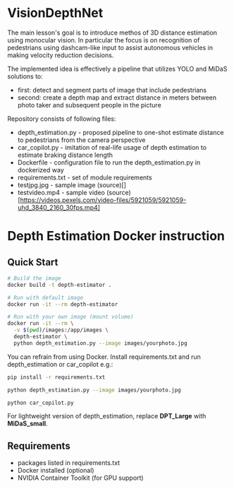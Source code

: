 # VisionDepthNet

The main lesson's goal is to introduce methos of 3D distance estimation using monocular vision. In particular the focus is on recognition of pedestrians using dashcam-like input to assist autonomous vehicles in making velocity reduction decisions.

The implemented idea is effectively a pipeline that utilizes YOLO and MiDaS solutions to:
- first: detect and segment parts of image that include pedestrians
- second: create a depth map and extract distance in meters between photo taker and subsequent people in the picture

Repository consists of following files:
- depth_estimation.py - proposed pipeline to one-shot estimate distance to pedestrians from the camera perspective
- car_copilot.py - imitation of real-life usage of depth estimation to estimate braking distance length
- Dockerfile - configuration file to run the depth_estimation.py in dockerized way
- requirements.txt - set of module requirements
- testjpg.jpg - sample image (source)[]
- testvideo.mp4 - sample video (source)[https://videos.pexels.com/video-files/5921059/5921059-uhd_3840_2160_30fps.mp4]


# Depth Estimation Docker instruction

## Quick Start
```bash
# Build the image
docker build -t depth-estimator .

# Run with default image
docker run -it --rm depth-estimator

# Run with your own image (mount volume)
docker run -it --rm \
  -v $(pwd)/images:/app/images \
  depth-estimator \
  python depth_estimation.py --image images/yourphoto.jpg
```

You can refrain from using Docker. Install requirements.txt and run depth_estimation or car_copilot e.g.:
```bash
pip install -r requirements.txt

python depth_estimation.py --image images/yourphoto.jpg

python car_copilot.py
```

For lightweight version of depth_estimation, replace **DPT_Large** with **MiDaS_small**.

## Requirements
- packages listed in requirements.txt
- Docker installed (optional)
- NVIDIA Container Toolkit (for GPU support)